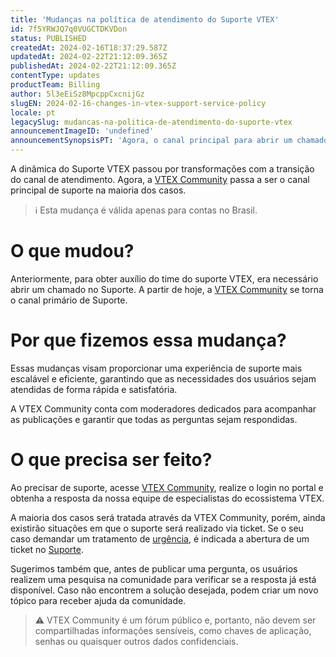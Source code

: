 ```yaml
---
title: 'Mudanças na política de atendimento do Suporte VTEX'
id: 7f5YRWJQ7q0VUGCTDKVDon
status: PUBLISHED
createdAt: 2024-02-16T18:37:29.587Z
updatedAt: 2024-02-22T21:12:09.365Z
publishedAt: 2024-02-22T21:12:09.365Z
contentType: updates
productTeam: Billing
author: 5l3eEiSz8MpcppCxcnijGz
slugEN: 2024-02-16-changes-in-vtex-support-service-policy
locale: pt
legacySlug: mudancas-na-politica-de-atendimento-do-suporte-vtex
announcementImageID: 'undefined'
announcementSynopsisPT: 'Agora, o canal principal para abrir um chamado é a VTEX Community.'
---
```


A dinâmica do Suporte VTEX passou por transformações com a transição do canal de atendimento. Agora, a [VTEX Community](https://community.vtex.com/) passa a ser o canal principal de suporte na maioria dos casos.

> ℹ️ Esta mudança é válida apenas para contas no Brasil.

# O que mudou?
Anteriormente, para obter auxílio do time do suporte VTEX, era necessário abrir um chamado no Suporte. A partir de hoje, a [VTEX Community](https://community.vtex.com/) se torna o canal primário de Suporte.

# Por que fizemos essa mudança?
Essas mudanças visam proporcionar uma experiência de suporte mais escalável e eficiente, garantindo que as necessidades dos usuários sejam atendidas de forma rápida e satisfatória.

A VTEX Community conta com moderadores dedicados para acompanhar as publicações e garantir que todas as perguntas sejam respondidas.

# O que precisa ser feito?

Ao precisar de suporte, acesse [VTEX Community](https://community.vtex.com/), realize o login no portal e  obtenha a resposta da nossa equipe de especialistas do ecossistema VTEX.

A maioria dos casos será tratada através da VTEX Community, porém, ainda existirão situações em que o suporte será realizado via ticket. Se o seu caso demandar um tratamento de [urgência](https://help.vtex.com/pt/faq/suporte-vtex-brasil--5q861sTw1n7H2BENOu7ls9?&utm_source=autocomplete), é indicada a abertura de um ticket no [Suporte](https://help.vtex.com/pt/support).

Sugerimos também que, antes de publicar uma pergunta, os usuários realizem uma pesquisa na comunidade para verificar se a resposta já está disponível. Caso não encontrem a solução desejada, podem criar um novo tópico para receber ajuda da comunidade.

> ⚠️ VTEX Community é um fórum público e, portanto, não devem ser compartilhadas informações sensíveis, como chaves de aplicação, senhas ou quaisquer outros dados confidenciais.

